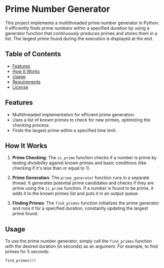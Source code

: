 # Prime Number Generator

This project implements a multithreaded prime number generator in Python. It efficiently finds prime numbers within a specified duration by using a generator function that continuously produces primes and stores them in a list. The largest prime found during the execution is displayed at the end.

## Table of Contents

- [Features](#features)
- [How It Works](#how-it-works)
- [Usage](#usage)
- [Requirements](#requirements)
- [License](#license)

## Features

- Multithreaded implementation for efficient prime generation.
- Uses a list of known primes to check for new primes, optimizing the checking process.
- Finds the largest prime within a specified time limit.

## How It Works

1. **Prime Checking**: The `is_prime` function checks if a number is prime by testing divisibility against known primes and basic conditions (like checking if it's less than or equal to 1).
  
2. **Prime Generation**: The `prime_generator` function runs in a separate thread. It generates potential prime candidates and checks if they are prime using the `is_prime` function. If a number is found to be prime, it adds it to the known primes list and puts it in an output queue.

3. **Finding Primes**: The `find_primes` function initializes the prime generator and runs it for a specified duration, constantly updating the largest prime found.

## Usage

To use the prime number generator, simply call the `find_primes` function with the desired duration (in seconds) as an argument. For example, to find primes for 5 seconds:

```python
find_primes(5)
